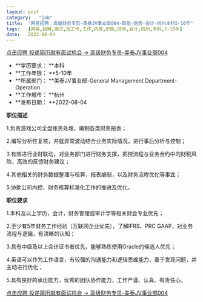 ```yaml
---
layout:	post
category:	"job"
title:	"网易招聘：高级财务专员-美泰JV事业部004-职能-财务-会计-杭州本科5-10年"
tags:	[网易,招聘,面试,找工作,工作,内推,职能,财务,会计,杭州,本科,5-10年]
date:	2022-08-04
---
```


[点击应聘 投递简历就有面试机会 ->  高级财务专员-美泰JV事业部004](http://mobile.bole.netease.com/bole/boleDetail?id=38711&employeeId=346f03c3cda5f04c&key=all)



- **学历要求： **本科
- **工作年限： **5-10年
- **所属部门： **美泰JV事业部-General Management Department-Operation
- **工作城市： **杭州
- **发布日期： **2022-08-04



**职位描述**

1.负责游戏公司全盘账务处理，编制各类财务报表；

2.编写分析性复核，并就异常波动结合业务实际情况，进行事后分析与控制；

3.有效进行业财联动，对业务部门进行财务支撑，把控流程与业务合约中的财税风险，高效的反馈财务建议；

4.其他相关的财务数据整理与核算，报表编制，以及财务流程优化等事宜；

5.协助公司内控、财务核算标准化工作的推进及优化。



**职位要求**

1.本科及以上学历，会计，财务管理或审计学等相关财会专业优先；

2.至少有5年财务工作经验（互联网企业优先），了解IFRS、PRC GAAP，对业务流程与逻辑，有清晰的认知；

3.具有中级及以上会计证书者优先，能够熟练使用Oracle的候选人优先；

4.英语可以作为工作语言，有较强的沟通能力和逻辑思维能力，善于发现问题，并主动进行优化；

5.具有良好的承压能力，优秀的团队协作能力，工作严谨、认真、有责任心。



[点击应聘 投递简历就有面试机会 ->  高级财务专员-美泰JV事业部004](http://mobile.bole.netease.com/bole/boleDetail?id=38711&employeeId=346f03c3cda5f04c&key=all)